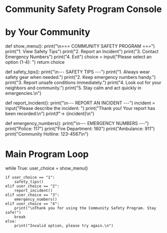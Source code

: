 # Community Safety Program Console
# by Your Community

def show_menu():
    print("\n=== COMMUNITY SAFETY PROGRAM ===")
    print("1. View Safety Tips")
    print("2. Report an Incident")
    print("3. Contact Emergency Numbers")
    print("4. Exit")
    choice = input("Please select an option (1-4): ")
    return choice

def safety_tips():
    print("\n--- SAFETY TIPS ---")
    print("1. Always wear safety gear when needed.")
    print("2. Keep emergency numbers handy.")
    print("3. Report unsafe conditions immediately.")
    print("4. Look out for your neighbors and community.")
    print("5. Stay calm and act quickly in emergencies.\n")

def report_incident():
    print("\n--- REPORT AN INCIDENT ---")
    incident = input("Please describe the incident: ")
    print("Thank you! Your report has been recorded:\n")
    print(f"-> {incident}\n")

def emergency_numbers():
    print("\n--- EMERGENCY NUMBERS ---")
    print("Police: 117")
    print("Fire Department: 160")
    print("Ambulance: 911")
    print("Community Hotline: 123-4567\n")

# Main Program Loop
while True:
    user_choice = show_menu()
    
    if user_choice == "1":
        safety_tips()
    elif user_choice == "2":
        report_incident()
    elif user_choice == "3":
        emergency_numbers()
    elif user_choice == "4":
        print("\nThank you for using the Community Safety Program. Stay safe!")
        break
    else:
        print("Invalid option, please try again.\n")
